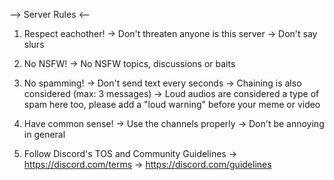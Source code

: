 --> Server Rules <--

1. Respect eachother!
-> Don't threaten anyone is this server
-> Don't say slurs
   
3. No NSFW!
-> No NSFW topics, discussions or baits
   
5. No spamming!
-> Don't send text every seconds
-> Chaining is also considered (max: 3 messages)
-> Loud audios are considered a type of spam here too, please add a "loud warning" before your meme or video

6. Have common sense!
-> Use the channels properly
-> Don't be annoying in general

7. Follow Discord's TOS and Community Guidelines
-> https://discord.com/terms
-> https://discord.com/guidelines
